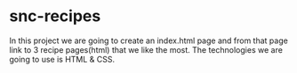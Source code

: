 # snc-recipes

In this project we are going to create an index.html page and from that page link to 3 recipe pages(html) that we like the most. The technologies we are going to use is HTML & CSS.
